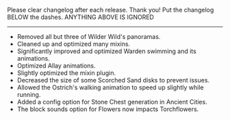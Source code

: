 Please clear changelog after each release.
Thank you!
Put the changelog BELOW the dashes. ANYTHING ABOVE IS IGNORED

-----------------
- Removed all but three of Wilder Wild's panoramas.
- Cleaned up and optimized many mixins.
- Significantly improved and optimized Warden swimming and its animations.
- Optimized Allay animations.
- Slightly optimized the mixin plugin.
- Decreased the size of some Scorched Sand disks to prevent issues.
- Allowed the Ostrich's walking animation to speed up slightly while running.
- Added a config option for Stone Chest generation in Ancient Cities.
- The block sounds option for Flowers now impacts Torchflowers.
